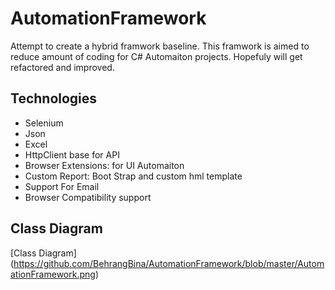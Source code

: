 ﻿# AutomationFramework
Attempt to create a hybrid framwork baseline. This framwork is aimed to reduce amount of coding for C# Automaiton projects.
Hopefuly will get refactored and improved.

## Technologies
+ Selenium
+ Json
+ Excel
+ HttpClient base for API
+ Browser Extensions: for UI Automaiton
+ Custom Report: Boot Strap and custom hml template
+ Support For Email
+ Browser Compatibility support

## Class Diagram
[Class Diagram] (https://github.com/BehrangBina/AutomationFramework/blob/master/AutomationFramework.png)

